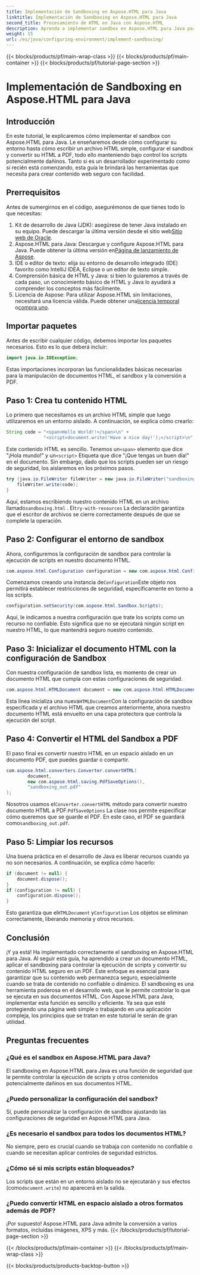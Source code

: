 ```yaml
---
title: Implementación de Sandboxing en Aspose.HTML para Java
linktitle: Implementación de Sandboxing en Aspose.HTML para Java
second_title: Procesamiento de HTML en Java con Aspose.HTML
description: Aprenda a implementar sandbox en Aspose.HTML para Java para controlar de forma segura la ejecución de scripts en sus documentos HTML y convertirlos a PDF.
weight: 15
url: /es/java/configuring-environment/implement-sandboxing/
---
```


{{< blocks/products/pf/main-wrap-class >}}
{{< blocks/products/pf/main-container >}}
{{< blocks/products/pf/tutorial-page-section >}}

# Implementación de Sandboxing en Aspose.HTML para Java

## Introducción
En este tutorial, le explicaremos cómo implementar el sandbox con Aspose.HTML para Java. Le enseñaremos desde cómo configurar su entorno hasta cómo escribir un archivo HTML simple, configurar el sandbox y convertir su HTML a PDF, todo ello manteniendo bajo control los scripts potencialmente dañinos. Tanto si es un desarrollador experimentado como si recién está comenzando, esta guía le brindará las herramientas que necesita para crear contenido web seguro con facilidad.
## Prerrequisitos
Antes de sumergirnos en el código, asegurémonos de que tienes todo lo que necesitas:
1.  Kit de desarrollo de Java (JDK): asegúrese de tener Java instalado en su equipo. Puede descargar la última versión desde el sitio web[Sitio web de Oracle](https://www.oracle.com/java/technologies/javase-downloads.html).
2.  Aspose.HTML para Java: Descargue y configure Aspose.HTML para Java. Puede obtener la última versión en[Página de lanzamiento de Aspose](https://releases.aspose.com/html/java/).
3. IDE o editor de texto: elija su entorno de desarrollo integrado (IDE) favorito como IntelliJ IDEA, Eclipse o un editor de texto simple.
4. Comprensión básica de HTML y Java: si bien lo guiaremos a través de cada paso, un conocimiento básico de HTML y Java lo ayudará a comprender los conceptos más fácilmente.
5.  Licencia de Aspose: Para utilizar Aspose.HTML sin limitaciones, necesitará una licencia válida. Puede obtener una[licencia temporal](https://purchase.aspose.com/temporary-license/) o[compra uno](https://purchase.aspose.com/buy).

## Importar paquetes
Antes de escribir cualquier código, debemos importar los paquetes necesarios. Esto es lo que deberá incluir:
```java
import java.io.IOException;
```
Estas importaciones incorporan las funcionalidades básicas necesarias para la manipulación de documentos HTML, el sandbox y la conversión a PDF.

## Paso 1: Crea tu contenido HTML
Lo primero que necesitamos es un archivo HTML simple que luego utilizaremos en un entorno aislado. A continuación, se explica cómo crearlo:
```java
String code = "<span>Hello World!!</span>\n" +
              "<script>document.write('Have a nice day!');</script>\n";
```
 Este contenido HTML es sencillo. Tenemos un`<span>` elemento que dice "¡Hola mundo!" y un`<script>` Etiqueta que dice "¡Que tengas un buen día!" en el documento. Sin embargo, dado que los scripts pueden ser un riesgo de seguridad, los aislaremos en los próximos pasos.
```java
try (java.io.FileWriter fileWriter = new java.io.FileWriter("sandboxing.html")) {
    fileWriter.write(code);
}
```
Aquí, estamos escribiendo nuestro contenido HTML en un archivo llamado`sandboxing.html` . El`try-with-resources` La declaración garantiza que el escritor de archivos se cierre correctamente después de que se complete la operación.
## Paso 2: Configurar el entorno de sandbox
Ahora, configuremos la configuración de sandbox para controlar la ejecución de scripts en nuestro documento HTML.
```java
com.aspose.html.Configuration configuration = new com.aspose.html.Configuration();
```
 Comenzamos creando una instancia de`Configuration`Este objeto nos permitirá establecer restricciones de seguridad, específicamente en torno a los scripts.
```java
configuration.setSecurity(com.aspose.html.Sandbox.Scripts);
```
Aquí, le indicamos a nuestra configuración que trate los scripts como un recurso no confiable. Esto significa que no se ejecutará ningún script en nuestro HTML, lo que mantendrá seguro nuestro contenido.
## Paso 3: Inicializar el documento HTML con la configuración de Sandbox
Con nuestra configuración de sandbox lista, es momento de crear un documento HTML que cumpla con estas configuraciones de seguridad.
```java
com.aspose.html.HTMLDocument document = new com.aspose.html.HTMLDocument("sandboxing.html", configuration);
```
 Esta línea inicializa una nueva`HTMLDocument`Con la configuración de sandbox especificada y el archivo HTML que creamos anteriormente, ahora nuestro documento HTML está envuelto en una capa protectora que controla la ejecución del script.
## Paso 4: Convertir el HTML del Sandbox a PDF
El paso final es convertir nuestro HTML en un espacio aislado en un documento PDF, que puedes guardar o compartir.
```java
com.aspose.html.converters.Converter.convertHTML(
        document,
        new com.aspose.html.saving.PdfSaveOptions(),
        "sandboxing_out.pdf"
);
```
 Nosotros usamos el`Converter.convertHTML` método para convertir nuestro documento HTML a PDF.`PdfSaveOptions` La clase nos permite especificar cómo queremos que se guarde el PDF. En este caso, el PDF se guardará como`sandboxing_out.pdf`.
## Paso 5: Limpiar los recursos
Una buena práctica en el desarrollo de Java es liberar recursos cuando ya no son necesarios. A continuación, se explica cómo hacerlo:
```java
if (document != null) {
    document.dispose();
}
if (configuration != null) {
    configuration.dispose();
}
```
 Esto garantiza que el`HTMLDocument` y`Configuration` Los objetos se eliminan correctamente, liberando memoria y otros recursos.

## Conclusión
¡Y ya está! Ha implementado correctamente el sandboxing en Aspose.HTML para Java. Al seguir esta guía, ha aprendido a crear un documento HTML, aplicar el sandboxing para controlar la ejecución de scripts y convertir su contenido HTML seguro en un PDF. Este enfoque es esencial para garantizar que su contenido web permanezca seguro, especialmente cuando se trata de contenido no confiable o dinámico.
El sandboxing es una herramienta poderosa en el desarrollo web, que le permite controlar lo que se ejecuta en sus documentos HTML. Con Aspose.HTML para Java, implementar esta función es sencillo y eficiente. Ya sea que esté protegiendo una página web simple o trabajando en una aplicación compleja, los principios que se tratan en este tutorial le serán de gran utilidad.
## Preguntas frecuentes
### ¿Qué es el sandbox en Aspose.HTML para Java?
El sandboxing en Aspose.HTML para Java es una función de seguridad que le permite controlar la ejecución de scripts y otros contenidos potencialmente dañinos en sus documentos HTML.
### ¿Puedo personalizar la configuración del sandbox?
Sí, puede personalizar la configuración de sandbox ajustando las configuraciones de seguridad en Aspose.HTML para Java.
### ¿Es necesario el sandbox para todos los documentos HTML?
No siempre, pero es crucial cuando se trabaja con contenido no confiable o cuando se necesitan aplicar controles de seguridad estrictos.
### ¿Cómo sé si mis scripts están bloqueados?
 Los scripts que están en un entorno aislado no se ejecutarán y sus efectos (como`document.write`) no aparecerá en la salida.
### ¿Puedo convertir HTML en espacio aislado a otros formatos además de PDF?
¡Por supuesto! Aspose.HTML para Java admite la conversión a varios formatos, incluidas imágenes, XPS y más.
{{< /blocks/products/pf/tutorial-page-section >}}

{{< /blocks/products/pf/main-container >}}
{{< /blocks/products/pf/main-wrap-class >}}

{{< blocks/products/products-backtop-button >}}
